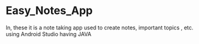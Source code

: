 # Easy_Notes_App
In, these it is a note taking app used to create notes, important topics , etc. using Android Studio having JAVA 
